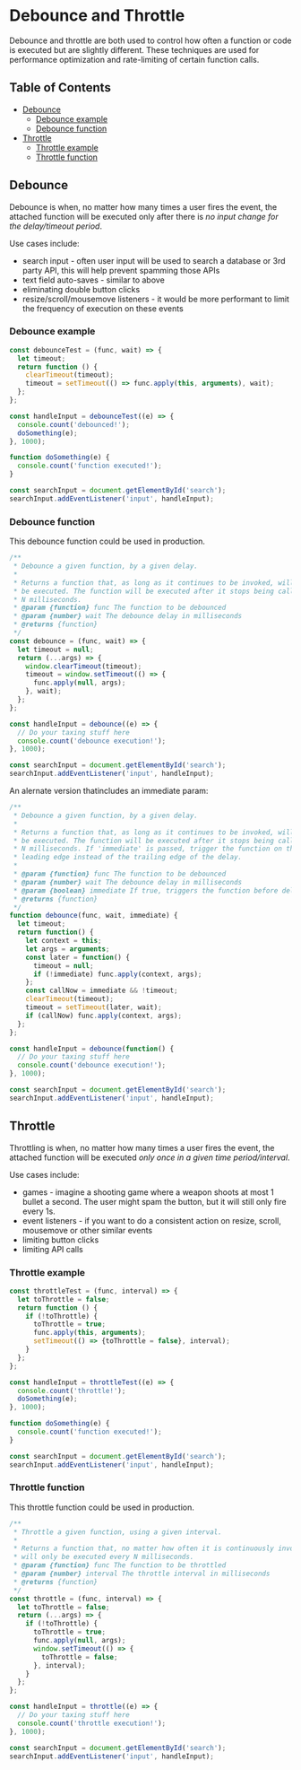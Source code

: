 # Debounce and Throttle

Debounce and throttle are both used to control how often a function or code is executed but are slightly different. These techniques are used for performance optimization and rate-limiting of certain function calls.


## Table of Contents

<!-- toc -->

- [Debounce](#debounce)
  * [Debounce example](#debounce-example)
  * [Debounce function](#debounce-function)
- [Throttle](#throttle)
  * [Throttle example](#throttle-example)
  * [Throttle function](#throttle-function)

<!-- tocstop -->

## Debounce

Debounce is when, no matter how many times a user fires the event, the attached function will be executed only after there is *no input change for the delay/timeout period*.

Use cases include:

- search input - often user input will be used to search a database or 3rd party API, this will help prevent spamming those APIs
- text field auto-saves - similar to above
- eliminating double button clicks
- resize/scroll/mousemove listeners - it would be more performant to limit the frequency of execution on these events

### Debounce example

```javascript
const debounceTest = (func, wait) => {
  let timeout;
  return function () {
    clearTimeout(timeout);
    timeout = setTimeout(() => func.apply(this, arguments), wait);
  };
};

const handleInput = debounceTest((e) => {
  console.count('debounced!');
  doSomething(e);
}, 1000);

function doSomething(e) {
  console.count('function executed!');
}

const searchInput = document.getElementById('search');
searchInput.addEventListener('input', handleInput);
```

### Debounce function

This debounce function could be used in production.

```javascript
/**
 * Debounce a given function, by a given delay.
 *
 * Returns a function that, as long as it continues to be invoked, will not
 * be executed. The function will be executed after it stops being called for
 * N milliseconds.
 * @param {function} func The function to be debounced
 * @param {number} wait The debounce delay in milliseconds
 * @returns {function}
 */
const debounce = (func, wait) => {
  let timeout = null;
  return (...args) => {
    window.clearTimeout(timeout);
    timeout = window.setTimeout(() => {
      func.apply(null, args);
    }, wait);
  };
};

const handleInput = debounce((e) => {
  // Do your taxing stuff here
  console.count('debounce execution!');
}, 1000);

const searchInput = document.getElementById('search');
searchInput.addEventListener('input', handleInput);
```

An alernate version thatincludes an immediate param:

```javascript
/**
 * Debounce a given function, by a given delay.
 *
 * Returns a function that, as long as it continues to be invoked, will not
 * be executed. The function will be executed after it stops being called for
 * N milliseconds. If 'immediate' is passed, trigger the function on the
 * leading edge instead of the trailing edge of the delay.
 *
 * @param {function} func The function to be debounced
 * @param {number} wait The debounce delay in milliseconds
 * @param {boolean} immediate If true, triggers the function before delay
 * @returns {function}
 */
function debounce(func, wait, immediate) {
  let timeout;
  return function() {
    let context = this;
    let args = arguments;
    const later = function() {
      timeout = null;
      if (!immediate) func.apply(context, args);
    };
    const callNow = immediate && !timeout;
    clearTimeout(timeout);
    timeout = setTimeout(later, wait);
    if (callNow) func.apply(context, args);
  };
};

const handleInput = debounce(function() {
  // Do your taxing stuff here
  console.count('debounce execution!');
}, 1000);

const searchInput = document.getElementById('search');
searchInput.addEventListener('input', handleInput);
```

## Throttle

Throttling is when, no matter how many times a user fires the event, the attached function will be executed *only once in a given time period/interval*.

Use cases include:

- games - imagine a shooting game  where a weapon shoots at most 1 bullet a second. The user might spam the button, but it will still only fire every 1s.
- event listeners  - if you want to do a consistent action on resize, scroll, mousemove or other similar events
- limiting button clicks
- limiting API calls

### Throttle example

```javascript
const throttleTest = (func, interval) => {
  let toThrottle = false;
  return function () {
    if (!toThrottle) {
      toThrottle = true;
      func.apply(this, arguments);
      setTimeout(() => {toThrottle = false}, interval);
    }
  };
};

const handleInput = throttleTest((e) => {
  console.count('throttle!');
  doSomething(e);
}, 1000);

function doSomething(e) {
  console.count('function executed!');
}

const searchInput = document.getElementById('search');
searchInput.addEventListener('input', handleInput);
```

### Throttle function

This throttle function could be used in production.

```javascript
/**
 * Throttle a given function, using a given interval.
 *
 * Returns a function that, no matter how often it is continuously invoked,
 * will only be executed every N milliseconds.
 * @param {function} func The function to be throttled
 * @param {number} interval The throttle interval in milliseconds
 * @returns {function}
 */
const throttle = (func, interval) => {
  let toThrottle = false;
  return (...args) => {
    if (!toThrottle) {
      toThrottle = true;
      func.apply(null, args);
      window.setTimeout(() => {
        toThrottle = false;
      }, interval);
    }
  };
};

const handleInput = throttle((e) => {
  // Do your taxing stuff here
  console.count('throttle execution!');
}, 1000);

const searchInput = document.getElementById('search');
searchInput.addEventListener('input', handleInput);
```

